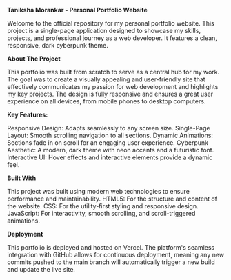 **Taniksha Morankar - Personal Portfolio Website**

Welcome to the official repository for my personal portfolio website. This project is a single-page application designed to showcase my skills, projects, and professional journey as a web developer. It features a clean, responsive, dark cyberpunk theme.

**About The Project**

This portfolio was built from scratch to serve as a central hub for my work. The goal was to create a visually appealing and user-friendly site that effectively communicates my passion for web development and highlights my key projects. The design is fully responsive and ensures a great user experience on all devices, from mobile phones to desktop computers.

**Key Features:**

Responsive Design: Adapts seamlessly to any screen size.
Single-Page Layout: Smooth scrolling navigation to all sections.
Dynamic Animations: Sections fade in on scroll for an engaging user experience.
Cyberpunk Aesthetic: A modern, dark theme with neon accents and a futuristic font.
Interactive UI: Hover effects and interactive elements provide a dynamic feel.

**Built With**

This project was built using modern web technologies to ensure performance and maintainability.
HTML5: For the structure and content of the website.
CSS: For the utility-first styling and responsive design.
JavaScript: For interactivity, smooth scrolling, and scroll-triggered animations.

**Deployment**

This portfolio is deployed and hosted on Vercel. The platform's seamless integration with GitHub allows for continuous deployment, meaning any new commits pushed to the main branch will automatically trigger a new build and update the live site.
